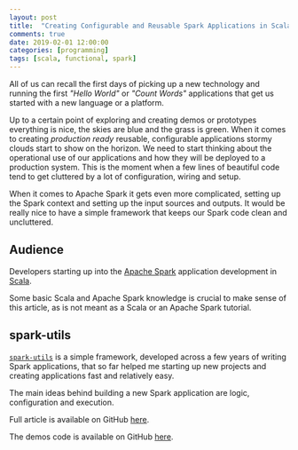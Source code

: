 ```yaml
---
layout: post
title:  "Creating Configurable and Reusable Spark Applications in Scala"
comments: true
date: 2019-02-01 12:00:00
categories: [programming]
tags: [scala, functional, spark]
---
```


All of us can recall the first days of picking up a new technology and running the first *"Hello World"* or *"Count Words"* applications that get us started with a new language or a platform.
<!--more-->

Up to a certain point of exploring and creating demos or prototypes everything is nice, the skies  are blue and the grass is green. When it comes to creating *production ready* reusable, configurable applications stormy clouds start to show on the horizon.  We need to start thinking about the operational use of our applications and how they will be deployed to a production system. This is the moment when a few lines of beautiful code tend to get cluttered by a lot of configuration, wiring and setup.

When it comes to Apache Spark it gets even more complicated, setting up the Spark context and setting up the input sources and outputs. It would be really nice to have a simple framework that keeps our Spark code clean and uncluttered.

## Audience
Developers starting up into the [Apache Spark](https://spark.apache.org/) application development in [Scala](https://www.scala-lang.org/).

Some basic Scala and Apache Spark knowledge is crucial to make sense of this article, as is not meant as a Scala or an Apache Spark tutorial.

## spark-utils
[`spark-utils`](https://github.com/tupol/spark-utils) is a simple framework, developed across a few years of writing Spark applications, that so far helped me starting up new projects and creating applications fast and relatively easy.

The main ideas behind building a new Spark application are logic, configuration and execution.

Full article is available on GitHub [here](https://github.com/tupol/spark-utils-demos/wiki).

The demos code is available on GitHub [here](https://github.com/tupol/spark-utils-demos).
